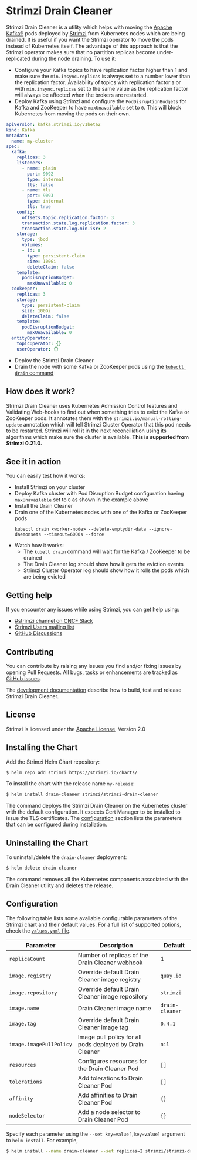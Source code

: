 # Strimzi Drain Cleaner

Strimzi Drain Cleaner is a utility which helps with moving the [Apache Kafka®](https://kafka.apache.org) pods deployed by [Strimzi](https://strimzi.io/) from Kubernetes nodes which are being drained.
It is useful if you want the Strimzi operator to move the pods instead of Kubernetes itself.
The advantage of this approach is that the Strimzi operator makes sure that no partition replicas become under-replicated during the node draining.
To use it:

* Configure your Kafka topics to have replication factor higher than 1 and make sure the `min.insync.replicas` is always set to a number lower than the replication factor.
  Availability of topics with replication factor `1` or with `min.insync.replicas` set to the same value as the replication factor will always be affected when the brokers are restarted.
* Deploy Kafka using Strimzi and configure the `PodDisruptionBudgets` for Kafka and ZooKeeper to have `maxUnavailable` set to `0`.
  This will block Kubernetes from moving the pods on their own.

```yaml
apiVersion: kafka.strimzi.io/v1beta2
kind: Kafka
metadata:
  name: my-cluster
spec:
  kafka:
    replicas: 3
    listeners:
      - name: plain
        port: 9092
        type: internal
        tls: false
      - name: tls
        port: 9093
        type: internal
        tls: true
    config:
      offsets.topic.replication.factor: 3
      transaction.state.log.replication.factor: 3
      transaction.state.log.min.isr: 2
    storage:
      type: jbod
      volumes:
      - id: 0
        type: persistent-claim
        size: 100Gi
        deleteClaim: false
    template:
      podDisruptionBudget:
        maxUnavailable: 0
  zookeeper:
    replicas: 3
    storage:
      type: persistent-claim
      size: 100Gi
      deleteClaim: false
    template:
      podDisruptionBudget:
        maxUnavailable: 0
  entityOperator:
    topicOperator: {}
    userOperator: {}
```

* Deploy the Strimzi Drain Cleaner
* Drain the node with some Kafka or ZooKeeper pods using the [`kubectl drain` command](https://kubernetes.io/docs/tasks/administer-cluster/safely-drain-node/)

## How does it work?

Strimzi Drain Cleaner uses Kubernetes Admission Control features and Validating Web-hooks to find out when something tries to evict the Kafka or ZooKeeper pods.
It annotates them with the `strimzi.io/manual-rolling-update` annotation which will tell Strimzi Cluster Operator that this pod needs to be restarted.
Strimzi will roll it in the next reconciliation using its algorithms which make sure the cluster is available.
**This is supported from Strimzi 0.21.0.**

## See it in action

You can easily test how it works:
* Install Strimzi on your cluster
* Deploy Kafka cluster with Pod Disruption Budget configuration having `maxUnavailable` set to `0` as shown in the example above
* Install the Drain Cleaner
* Drain one of the Kubernetes nodes with one of the Kafka or ZooKeeper pods
    ```
    kubectl drain <worker-node> --delete-emptydir-data --ignore-daemonsets --timeout=6000s --force
    ```
* Watch how it works:
    * The `kubetl drain` command will wait for the Kafka / ZooKeeper to be drained
    * The Drain Cleaner log should show how it gets the eviction events
    * Strimzi Cluster Operator log should show how it rolls the pods which are being evicted

## Getting help

If you encounter any issues while using Strimzi, you can get help using:

- [#strimzi channel on CNCF Slack](https://slack.cncf.io/)
- [Strimzi Users mailing list](https://lists.cncf.io/g/cncf-strimzi-users/topics)
- [GitHub Discussions](https://github.com/orgs/strimzi/discussions)

## Contributing

You can contribute by raising any issues you find and/or fixing issues by opening Pull Requests.
All bugs, tasks or enhancements are tracked as [GitHub issues](https://github.com/strimzi/drain-cleaner/issues).

The [development documentation](https://github.com/strimzi/drain-cleaner/tree/main/development-docs) describe how to build, test and release Strimzi Drain Cleaner.

## License

Strimzi is licensed under the [Apache License](https://github.com/strimzi/drain-cleaner/blob/main/LICENSE), Version 2.0

## Installing the Chart

Add the Strimzi Helm Chart repository:

```bash
$ helm repo add strimzi https://strimzi.io/charts/
```

To install the chart with the release name `my-release`:

```bash
$ helm install drain-cleaner strimzi/strimzi-drain-cleaner
```

The command deploys the Strimzi Drain Cleaner on the Kubernetes cluster with the default configuration.
It expects Cert Manager to be installed to issue the TLS certificates.
The [configuration](#configuration) section lists the parameters that can be configured during installation.

## Uninstalling the Chart

To uninstall/delete the `drain-cleaner` deployment:

```bash
$ helm delete drain-cleaner
```

The command removes all the Kubernetes components associated with the Drain Cleaner utility and deletes the release.

## Configuration

The following table lists some available configurable parameters of the Strimzi chart and their default values.
For a full list of supported options, check the [`values.yaml` file](./values.yaml).

| Parameter               | Description                                              | Default         |
|-------------------------|----------------------------------------------------------|-----------------|
| `replicaCount`          | Number of replicas of the Drain Cleaner webhook          | 1               |
| `image.registry`        | Override default Drain Cleaner image registry            | `quay.io`       |
| `image.repository`      | Override default Drain Cleaner image repository          | `strimzi`       |
| `image.name`            | Drain Cleaner image name                                 | `drain-cleaner` |
| `image.tag`             | Override default Drain Cleaner image tag                 | `0.4.1`        |
| `image.imagePullPolicy` | Image pull policy for all pods deployed by Drain Cleaner | `nil`           |
| `resources`             | Configures resources for the Drain Cleaner Pod           | `[]`            |
| `tolerations`           | Add tolerations to Drain Cleaner Pod                     | `[]`            |
| `affinity`              | Add affinities to Drain Cleaner Pod                      | `{}`            |
| `nodeSelector`          | Add a node selector to Drain Cleaner Pod                 | `{}`            |

Specify each parameter using the `--set key=value[,key=value]` argument to `helm install`. For example,

```bash
$ helm install --name drain-cleaner --set replicas=2 strimzi/strimzi-drain-cleaner
```
